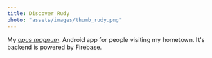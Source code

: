 ```yaml
---
title: Discover Rudy
photo: "assets/images/thumb_rudy.png"
---
```


My [_opus magnum_](https://en.wikipedia.org/wiki/Masterpiece). Android app for people visiting my hometown. It's backend is powered by Firebase.
